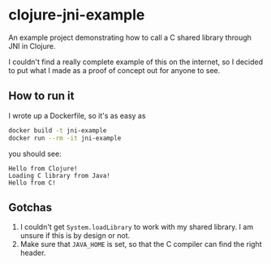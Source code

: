 # clojure-jni-example

An example project demonstrating how to call a C shared library through JNI in Clojure.

I couldn't find a really complete example of this on the internet, so I decided to put what I made as a proof of concept out for anyone to see.

## How to run it

I wrote up a Dockerfile, so it's as easy as

```bash
docker build -t jni-example
docker run --rm -it jni-example
```

you should see:

```
Hello from Clojure!
Loading C library from Java!
Hello from C!
```

## Gotchas

1. I couldn't get `System.loadLibrary` to work with my shared library. I am unsure if this is by design or not.
2. Make sure that `JAVA_HOME` is set, so that the C compiler can find the right header.
